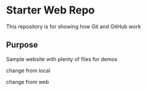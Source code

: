 # Starter Web Repo

This repository is for showing how Git and GitHub work

## Purpose

Sample website with plenty of files for demos


change from local

change from web
